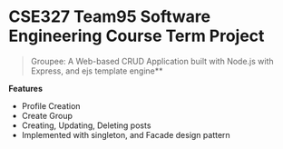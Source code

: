 # CSE327 Team95 Software Engineering Course Term Project 
>Groupee: A Web-based CRUD Application built with Node.js with Express, and ejs template engine**

**Features**

- Profile Creation
- Create Group
- Creating, Updating, Deleting posts
- Implemented with singleton, and Facade design pattern
